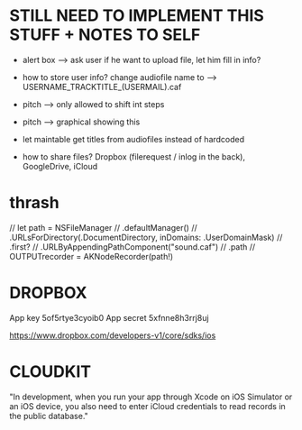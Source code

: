 # STILL NEED TO IMPLEMENT THIS STUFF + NOTES TO SELF

 - alert box —> ask user if he want to upload file, let him fill in info?
 - how to store user info? change audiofile name to --> USERNAME_TRACKTITLE_(USERMAIL).caf
 - pitch —> only allowed to shift int steps
 - pitch —> graphical showing this
 - let maintable get titles from audiofiles instead of hardcoded

- how to share files? Dropbox (filerequest / inlog in the back), GoogleDrive, iCloud







# thrash

//        let path = NSFileManager
//            .defaultManager()
//            .URLsForDirectory(.DocumentDirectory, inDomains: .UserDomainMask)
//            .first?
//            .URLByAppendingPathComponent("sound.caf")
//            .path
//        OUTPUTrecorder = AKNodeRecorder(path!)

# DROPBOX

App key     5of5rtye3cyoib0
App secret  5xfnne8h3rrj8uj

https://www.dropbox.com/developers-v1/core/sdks/ios

# CLOUDKIT

"In development, when you run your app through Xcode on iOS Simulator or an iOS device, you also need to enter iCloud credentials to read records in the public database."